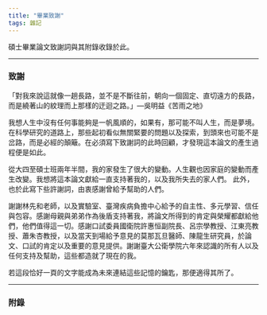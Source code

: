 ```yaml
---
title: "畢業致謝"
tags: 雜記
---
```


碩士畢業論文致謝詞與其附錄收錄於此。
<!--more-->

---
### 致謝

「對我來說這就像一趟長路，並不是不斷往前，朝向一個固定、直切遠方的長路，而是繞著山的紋理而上那樣的迂迴之路。」—吳明益《苦雨之地》

我想人生中沒有任何事能夠是一帆風順的，如果有，那可能不叫人生，而是夢境。在科學研究的道路上，那些起初看似無關緊要的問題以及探索，到頭來也可能不是岔路，而是必經的顛簸。在必須寫下致謝詞的此時回顧，才發現這本論文的產生過程便是如此。

從大四至碩士班兩年半間，我的家發生了很大的變動。人生觀也因家庭的變動而產生改變。我想將這本論文獻給一直支持著我的，以及我所失去的家人們。 此外，也於此寫下些許謝詞，由衷感謝曾給予幫助的人們。

謝謝林先和老師，以及實驗室、臺灣疾病負擔中心給予的自主性、多元學習、信任與包容。感謝母親與弟弟作為後盾支持著我，將論文所得到的肯定與榮耀都獻給他們，他們值得這一切。感謝口試委員國衛院許惠恒副院長、呂宗學教授、江東亮教授、蕭朱杏教授，以及當天到場給予意見的莫那瓦旦醫師、陳龍生研究員，於論文、口試的肯定以及重要的意見提供。謝謝臺大公衛學院六年來認識的所有人以及任何支持及幫助，這些都造就了現在的我。

若這段恰好一頁的文字能成為未來連結這些記憶的鑰匙，那便適得其所了。

---

### 附錄